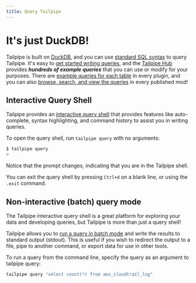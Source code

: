 ```yaml
---
title: Query Tailpipe
---
```


# It's just DuckDB!

Tailpipe is built on [DuckDB](https://duckdb.org/), and you can use [standard SQL syntax](https://www..org/docs/14/sql.html) to query Tailpipe. It's easy to [get started writing queries](/docs/sql), and the [Tailpipe Hub](https://hub.tailpipe.io) provides ***hundreds of example queries*** that you can use or modify for your purposes.  There are [example queries for each table](https://hub.tailpipe.io/plugins/turbot/aws/tables/aws_cloudtrail_log) in every plugin, and you can also [browse, search, and view the queries](https://hub.tailpipe.io/mods/turbot/tailpipe-mod-aws-dections/queries) in every published mod!


## Interactive Query Shell
Tailpipe provides an [interactive query shell](query/query-shell) that provides features like auto-complete, syntax highlighting, and command history to assist you in writing queries.

To open the query shell, run `tailpipe query` with no arguments:

```bash
$ tailpipe query
>
```

Notice that the prompt changes, indicating that you are in the Tailpipe shell.

You can exit the query shell by pressing `Ctrl+d` on a blank line, or using the `.exit` command.


## Non-interactive (batch) query mode
The Tailpipe interactive query shell is a great platform for exploring your data and developing queries, but Tailpipe is more than just a query shell!

Tailpipe allows you to [run a query in batch mode](query/batch-query) and write the results to standard output (stdout). This is useful if you wish to redirect the output to a file, pipe to another command, or export data for use in other tools.

To run a query from the command line, specify the query as an argument to tailpipe query:
```bash
tailpipe query "select count(*) from aws_cloudtrail_log"
```

